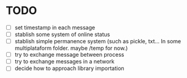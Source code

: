 # TODO
- [ ] set timestamp in each message
- [ ] stablish some system of online status 
- [ ] stablish simple permanence system (such as pickle, txt... In some multiplataform folder. maybe /temp for now.)
- [ ] try to exchange message between process 
- [ ] try to exchange messages in a network
- [ ] decide how to approach library importation